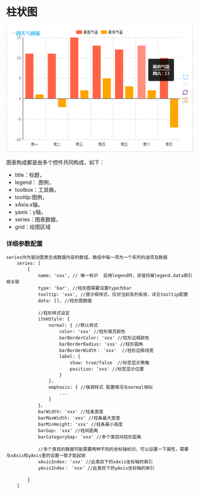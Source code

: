 # 柱状图

![bar](./imgs/bar.png)

图表构成都是由多个控件共同构成，如下：
- title：标题，   
- legend： 图例，  
- toolbox：工具箱，  
- tooltip:图例，  
- xAxis:x轴，  
- yaxis：y轴，  
- series：图表数据，  
- grid：绘图区域  
### 详细参数配置
	series作为驱动图表生成数据内容的数组，数组中每一项为一个系列的选项及数据	
	    series: [
		    {
		        name: 'xxx', // 唯一标识  启用legend时，该值将被legend.data索引相关联
		        type: 'bar', //柱形图需要设置type为bar
				tooltip: 'xxx', //提示框样式，仅对当前系列有效，详见tooltip配置
		        data: [], //柱形图数据

				//柱形样式设定
				itemStyle: { 
					normal: { //默认样式
						color: 'xxx' //柱形填充颜色
						barBorderColor: 'xxx' //柱形边框颜色
						barBorderRadius: 'xxx' //柱形圆角
						barBorderWidth： 'xxx'  //柱形边框线宽
						label: {
							show: true/false  //标签显示策略
							position: 'xxx' //标签显示位置
						}
					},
					emphasis: { //强调样式 配置情况与normal相似
						...
					}
				}，
				barWidth: 'xxx' //柱条宽度
				barMaxWidth: 'xxx' //柱条最大宽度
				barMinHeight: 'xxx' //柱条最小高度
				barGap: 'xxx' //柱间距离
				barCategoryGap: 'xxx' //多个类目间柱形距离

				//多个类目的数据可能需要两种不同的坐标轴标识，可以设置一下属性，需要与xAxis和yAxis里的设置一致才能起效
				xAxisIndex: 'xxx' //此类目下的xAxis坐标轴的索引
				yAxisIndex： 'xxx' //此类目下的yAxis坐标轴的索引

		    }
	    ]

